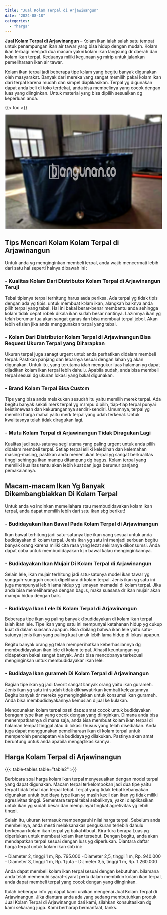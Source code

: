 ```yaml
---
title: "Jual Kolam Terpal di Arjawinangun"
date: "2024-08-18"
categories: 
  - "harga"
---
```


**Jual Kolam Terpal di Arjawinangun** – Kolam ikan ialah salah satu tempat untuk penampungan ikan air tawar yang bisa hidup dengan mudah. Kolam ikan terbagi menjadi dua macam yakni kolam ikan langsung dr daerah dan kolam ikan terpal. Keduanya miliki kegunaan yg mirip untuk jalankan pemeliharaan ikan air tawar.

Kolam ikan terpal jadi beberapa tipe kolam yang begitu banyak digunakan oleh masyarakat. Banyak dari mereka yang sangat memilih pakai kolam ikan dari terpal karena mudah dan simpel diaplikasikan. Terpal yg digunakan dapat anda beli di toko terdekat, anda bisa membelinya yang cocok dengan luas yang diinginkan. Untuk material yang bisa dipilih sesuaikan dg keperluan anda.

{{< toc >}}

![Jual Kolam Terpal di Arjawinangun](/images/jual-kolam-terpal-56.png)

## Tips Mencari Kolam Kolam Terpal di Arjawinangun

Untuk anda yg menginginkan membeli terpal, anda wajib mencermati lebih dari satu hal seperti halnya dibawah ini :

### \- Kualitas Kolam Dari Distributor Kolam Terpal di Arjawinangun Teruji

Tebal tipisnya terpal terhitung harus anda periksa. Ada terpal yg tidak tipis dengan ada yg tipis. untuk membuat kolam ikan, alangkah baiknya anda pilih terpal yang tebal. Hal ini bakal benar-benar membantu anda sehingga kolam tidak cepat robek dikala ikan sudah besar nantinya. Lazimnya ikan yg telah berumur tua akan sangat ganas dan bisa membuat terpal jebol. Akan lebih efisien jika anda menggunakan terpal yang tebal.

### \- Kolam Dari Distributor Kolam Terpal di Arjawinangun Bisa Request Ukuran Terpal yang Diharapkan

Ukuran terpal juga sanagt urgent untuk anda perhatikan didalam membeli terpal. Pastikan panjang dan lebarnya sesuai dengan lahan yg akan digunakan. Untuk itu, yang terutama ialah mengukur luas halaman yg dapat dijadikan kolam ikan terpal lebih dahulu. Apabila sudah, anda bisa membeli terpal sesuai dg ukuran lokasi yang bakal digunakan.

### \- Brand Kolam Terpal Bisa Custom

Tips yang bisa anda melakukan sesudah itu yaitu memilih merek terpal. Ada begitu banyak sekali merk terpal yg mampu dipilih, tiap-tiap terpal punyai keistimewaan dan kekurangannya sendiri-sendiri. Umumnya, terpal yg memiliki harga mahal yaitu merk terpal yang udah terkenal. Untuk kwalitasnya telah tidak diragukan lagi.

### \- Mutu Kolam Terpal di Arjawinangun Tidak Diragukan Lagi

Kualitas jadi satu-satunya segi utama yang paling urgent untuk anda pilih didalam membeli terpal. Setiap terpal miliki kelebihan dan kelemahan masing-masing, pastikan anda menentukan terpal yg sangat berkualitas tinggi sehingga ikan mampu ditampung dg bagus. Kolam terpal yang memiliki kualitas tentu akan lebih kuat dan juga berumur panjang pemakaiannya.

## Macam-macam Ikan Yg Banyak Dikembangbiakkan Di Kolam Terpal

Untuk anda yg inginkan memeliahara atau membudidayakan kolam ikan terpal, anda dapat memilih lebih dari satu ikan sbg berikut!

### \- Budidayakan Ikan Bawal Pada Kolam Terpal di Arjawinangun

Ikan bawal terhitung jadi satu-satunya tipe ikan yang sesuai untuk anda budidayakan di kolam terpal. Jenis ikan yg satu ini menjadi serbuan begitu banyak orang karena miliki cita rasa yang lezat sekiranya dikonsumsi. Anda dapat coba untuk membudidayakan kan bawal kalau menginginkannya.

### \- Budidayakan Ikan Mujair Di Kolam Terpal di Arjawinangun

Selain lele, ikan mujair terhitung jadi satu-satunya model ikan tawar yg sungguh-sungguh cocok dipelihara di kolam terpal. Jenis ikan yg satu ini juga mempunyai lebih lama hidup yg lumayan memadai di kolam terpal. Jika anda bisa memeliharanya dengan bagus, maka suasana dr ikan mujair akan mampu hidup dengan baik.

### \- Budidaya Ikan Lele Di Kolam Terpal di Arjawinangun

Beberapa tipe ikan yg paling banyak dibudidayakan di kolam ikan terpal ialah ikan lele. Tipe ikan yang satu ini mempunyai ketahanan hidup yg cukup kuat di dalam suasana apapun. Bisa dibilang bahwa ikan lele yaitu satu-satunya jenis ikan yang paling kuat untuk lebih lama hidup di lokasi apapun.

Begitu banyak orang yg telah memperlihatkan keberhasilannya dg membudidayakan ikan lele di kolam terpal. Alhasil keuntungan yg didapatkan bakal sangat banyak. Anda bisa mencobanya terkecuali menginginkan untuk membudidayakan ikan lele.

### \- Budidaya Ikan gurameh Di Kolam Terpal di Arjawinangun

Bagian tipe ikan yg jadi favorit sangat banyak orang yaitu ikan gurameh. Jenis ikan yg satu ini sudah tidak dikhawatirkan kembali kelezatannya. Begitu banyak dr mereka yg menginginkan untuk konsumsi ikan gurameh. Anda bisa membudidayakannya kemudian dijual ke kulakan.

Menggunakan kolam terpal pasti dapat amat cocok untuk budidayakan beragam type ikan yang cocok dengan yang diinginkan. Dimana anda bisa menempatkannya di mana saja, anda bisa membuat kolam ikan terpal di halaman tempat tinggal atau di lokasi khusus yang telah disediakan. Anda juga dapat menggunakan pemeliharaan ikan di kolam terpal untuk memperoleh pendapatan via budidaya yg dilakukan. Pastinya akan amat beruntung untuk anda apabila mengaplikasikannya.

## Harga Kolam Terpal di Arjawinangun

{{< table-tables table="table2" >}}

Berbicara soal harga kolam ikan terpal menyesuaikan dengan model terpal yang dapat digunakan. Macam terpal terkelompokan jadi dua tipe yaitu terpal tidak tebal dan terpal tebal. Terpal yang tidak tebal kebanyakan digunakan untuk budidaya type ikan yg masih kecil dan ikan yg tidak miliki agresivitas tinggi. Sementara terpal tebal sebaliknya, yakni diaplikasikan untuk ikan yg sudah besar dan mempunyai tingkat agretivitas yg lebih tinggi.

Selain itu, ukuran termasuk mempengaruhi nilai harga terpal. Sebelum anda membelinya, anda mesti melaksanakan pengukuran terlebih dahulu berkenaan kolam ikan terpal yg bakal dibuat. Kira-kira berapa Luas yg diperlukan untuk membuat kolam ikan tersebut. Dengan begitu, anda akan mendapatkan terpal sesuai dengan luas yg diperlukan. Diantara daftar harga terpal untuk kolam ikan sbb ini:

\- Diameter 2, tinggi 1 m, Rp. 795.000 - Diameter 2,5, tinggi 1 m, Rp. 940.000 - Diameter 3, tinggi 1 m, Rp. 1 juta - Diameter 3,5, tinggi 1 m, Rp. 1.260.000

Anda dapat membeli kolam ikan terpal sesuai dengan kebutuhan. bilamana anda telah memenuhi syarat-syarat perlu dalam membikin kolam ikan terpal, anda dapat membeli terpal yang cocok dengan yang diinginkan.

Itulah beberapa info yg dapat kami uraikan mengenai Jual Kolam Terpal di Arjawinangun. Jika diantara anda ada yang sedang membutuhkan produk Jual Kolam Terpal di Arjawinangun dari kami, silahkan konsultasikan dg kami sekarang juga. Kami berharap bermanfaat, tanks.
